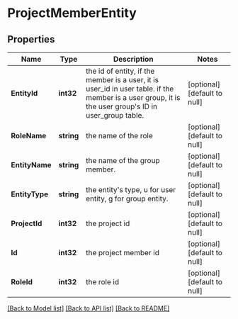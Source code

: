 # ProjectMemberEntity

## Properties
Name | Type | Description | Notes
------------ | ------------- | ------------- | -------------
**EntityId** | **int32** | the id of entity, if the member is a user, it is user_id in user table. if the member is a user group, it is the user group&#39;s ID in user_group table. | [optional] [default to null]
**RoleName** | **string** | the name of the role | [optional] [default to null]
**EntityName** | **string** | the name of the group member. | [optional] [default to null]
**EntityType** | **string** | the entity&#39;s type, u for user entity, g for group entity. | [optional] [default to null]
**ProjectId** | **int32** | the project id | [optional] [default to null]
**Id** | **int32** | the project member id | [optional] [default to null]
**RoleId** | **int32** | the role id | [optional] [default to null]

[[Back to Model list]](../README.md#documentation-for-models) [[Back to API list]](../README.md#documentation-for-api-endpoints) [[Back to README]](../README.md)


